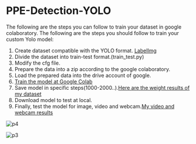 # PPE-Detection-YOLO

The following are the steps you can follow to train your dataset in google colaboratory. 
The following are the steps you should follow to train your custom Yolo model:

1. Create dataset compatible with the YOLO format. [LabelImg](https://github.com/tzutalin/labelImg)
2. Divide the dataset into train-test format.(train_test.py)
3. Modify the cfg file.
4. Prepare the data into a zip according to the google colaboratory.
5. Load the prepared data into the drive account of google.
6. [Train the model at Google Colab](https://colab.research.google.com/drive/1yy3f6s8fC1Ky5YUoUjEpfdPTRTE67KGC?usp=sharing)
7. Save model in specific steps(1000-2000..).[Here are the weight results of my dataset](https://drive.google.com/drive/folders/1kP2WNz3o3WvuT1XhlVWK4eQ5biXiBm_Q?usp=sharing)
8. Download model to test at local.
9. Finally, test the model for image, video and webcam.[My video and webcam results](https://www.youtube.com/watch?v=JcAcoKf-4y0&list=PL8OxPIrXWurYzjNjTFmAH6GowpAs0YzlU&ab_channel=YUNUSEMREBARDIZ)

![p4](https://user-images.githubusercontent.com/27730254/96222937-cc79a500-0f95-11eb-911b-5631d2348eb5.jpg)

![p3](https://user-images.githubusercontent.com/27730254/96223041-f8952600-0f95-11eb-9078-cee1798c4a42.jpg)
